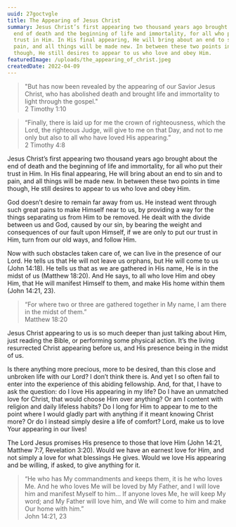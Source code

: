 ```yaml
---
uuid: 27goctvgle
title: The Appearing of Jesus Christ
summary: Jesus Christ’s first appearing two thousand years ago brought about the
  end of death and the beginning of life and immortality, for all who put their
  trust in Him. In His final appearing, He will bring about an end to sin and to
  pain, and all things will be made new. In between these two points in time
  though, He still desires to appear to us who love and obey Him.
featuredImage: /uploads/the_appearing_of_christ.jpeg
createdDate: 2022-04-09
---
```

<blockquote>"​​But has now been revealed by the appearing of our Savior Jesus Christ, who has abolished death and brought life and immortality to light through the gospel."<footer>2 Timothy 1:10</footer></blockquote>

<blockquote>“Finally, there is laid up for me the crown of righteousness, which the Lord, the righteous Judge, will give to me on that Day, and not to me only but also to all who have loved His appearing.”<footer>2 Timothy 4:8</footer></blockquote>

Jesus Christ’s first appearing two thousand years ago brought about the end of death and the beginning of life and immortality, for all who put their trust in Him. In His final appearing, He will bring about an end to sin and to pain, and all things will be made new. In between these two points in time though, He still desires to appear to us who love and obey Him.

God doesn’t desire to remain far away from us. He instead went through such great pains to make Himself near to us, by providing a way for the things separating us from Him to be removed. He dealt with the divide between us and God, caused by our sin, by bearing the weight and consequences of our fault upon Himself, if we are only to put our trust in Him, turn from our old ways, and follow Him.

Now with such obstacles taken care of, we can live in the presence of our Lord. He tells us that He will not leave us orphans, but He will come to us (John 14:18). He tells us that as we are gathered in His name, He is in the midst of us (Matthew 18:20). And He says, to all who love Him and obey Him, that He will manifest Himself to them, and make His home within them (John 14:21, 23).

<blockquote>“For where two or three are gathered together in My name, I am there in the midst of them.”<footer>Matthew 18:20</footer></blockquote>

Jesus Christ appearing to us is so much deeper than just talking about Him, just reading the Bible, or performing some physical action. It’s the living resurrected Christ appearing before us, and His presence being in the midst of us.

Is there anything more precious, more to be desired, than this close and unbroken life with our Lord? I don’t think there is. And yet I so often fail to enter into the experience of this abiding fellowship. And, for that, I have to ask the question: do I love His appearing in my life? Do I have an unmatched love for Christ, that would choose Him over anything? Or am I content with religion and daily lifeless habits? Do I long for Him to appear to me to the point where I would gladly part with anything if it meant knowing Christ more? Or do I instead simply desire a life of comfort? Lord, make us to love Your appearing in our lives!

The Lord Jesus promises His presence to those that love Him (John 14:21, Matthew 7:7, Revelation 3:20). Would we have an earnest love for Him, and not simply a love for what blessings He gives. Would we love His appearing and be willing, if asked, to give anything for it.

<blockquote>“He who has My commandments and keeps them, it is he who loves Me. And he who loves Me will be loved by My Father, and I will love him and manifest Myself to him… If anyone loves Me, he will keep My word; and My Father will love him, and We will come to him and make Our home with him.”<footer>John 14:21, 23</footer></blockquote>

